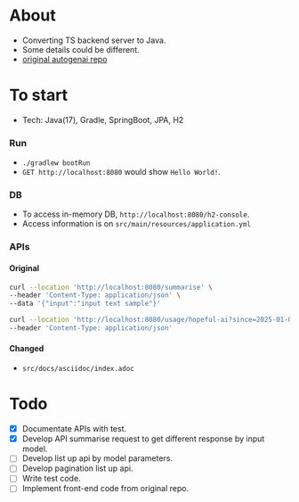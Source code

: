 # About

- Converting TS backend server to Java.
- Some details could be different.
- [original autogenai repo](https://github.com/autogenai/typescript-interview)

# To start

- Tech: Java(17), Gradle, SpringBoot, JPA, H2

### Run

- `./gradlew bootRun`
- `GET http://localhost:8080` would show `Hello World!`.

### DB

- To access in-memory DB, `http://localhost:8080/h2-console`.
- Access information is on `src/main/resources/application.yml`

### APIs
#### Original
```bash
curl --location 'http://localhost:8080/summarise' \
--header 'Content-Type: application/json' \
--data '{"input":"input text sample"}'
```

```bash
curl --location 'http://localhost:8080/usage/hopeful-ai?since=2025-01-01' \
--header 'Content-Type: application/json'
```
#### Changed
- `src/docs/asciidoc/index.adoc`

# Todo

- [x] Documentate APIs with test.
- [x] Develop API summarise request to get different response by input model.
- [ ] Develop list up api by model parameters.
- [ ] Develop pagination list up api.
- [ ] Write test code.
- [ ] Implement front-end code from original repo. 
